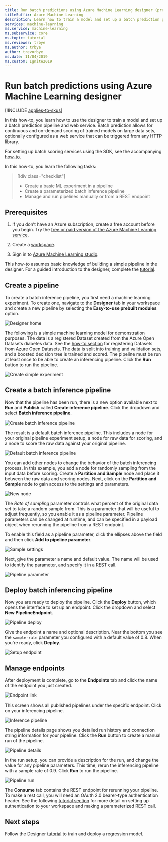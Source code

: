 ```yaml
---
title: Run batch predictions using Azure Machine Learning designer (preview)
titleSuffix: Azure Machine Learning
description: Learn how to train a model and set up a batch prediction pipeline using the designer. Deploy the pipeline as a parameterized web service, which can be triggered from any HTTP library.
services: machine-learning
ms.service: machine-learning
ms.subservice: core
ms.topic: tutorial
ms.reviewer: trbye
ms.author: trbye
author: trevorbye
ms.date: 11/04/2019
ms.custom: Ignite2019
---
```


# Run batch predictions using Azure Machine Learning designer
[!INCLUDE [applies-to-skus](../../../includes/aml-applies-to-basic-enterprise-sku.md)]

In this how-to, you learn how to use the designer to train a model and set up a batch prediction pipeline and web service. Batch prediction allows for continuous and on-demand scoring of trained models on large data sets, optionally configured as a web service that can be triggered from any HTTP library. 

For setting up batch scoring services using the SDK, see the accompanying [how-to](how-to-run-batch-predictions.md).

In this how-to, you learn the following tasks:

> [!div class="checklist"]
> * Create a basic ML experiment in a pipeline
> * Create a parameterized batch inference pipeline
> * Manage and run pipelines manually or from a REST endpoint

## Prerequisites

1. If you don’t have an Azure subscription, create a free account before you begin. Try the [free or paid version of the Azure Machine Learning service](https://aka.ms/AMLFree).

1. Create a [workspace](tutorial-1st-experiment-sdk-setup.md).

1. Sign in to [Azure Machine Learning studio](https://ml.azure.com/).

This how-to assumes basic knowledge of building a simple pipeline in the designer. For a guided introduction to the designer, complete the [tutorial](ui-tutorial-automobile-price-train-score.md). 

## Create a pipeline

To create a batch inference pipeline, you first need a machine learning experiment. To create one, navigate to the **Designer** tab in your workspace and create a new pipeline by selecting the **Easy-to-use prebuilt modules** option.

![Designer home](media/how-to-run-batch-predictions-ui/ui-batch-scoring-1.png)

The following is a simple machine learning model for demonstration purposes. The data is a registered Dataset created from the Azure Open Datasets diabetes data. See the [how-to section](how-to-create-register-datasets.md#create-datasets-with-azure-open-datasets) for registering Datasets from Azure Open Datasets. The data is split into training and validation sets, and a boosted decision tree is trained and scored. The pipeline must be run at least once to be able to create an inferencing pipeline. Click the **Run** button to run the pipeline.

![Create simple experiment](media/how-to-run-batch-predictions-ui/ui-batch-scoring-2.png)

## Create a batch inference pipeline

Now that the pipeline has been run, there is a new option available next to **Run** and **Publish** called **Create inference pipeline**. Click the dropdown and select **Batch inference pipeline**.

![Create batch inference pipeline](media/how-to-run-batch-predictions-ui/ui-batch-scoring-5.png)

The result is a default batch inference pipeline. This includes a node for your original pipeline experiment setup, a node for raw data for scoring, and a node to score the raw data against your original pipeline.

![Default batch inference pipeline](media/how-to-run-batch-predictions-ui/ui-batch-scoring-6.png)

You can add other nodes to change the behavior of the batch inferencing process. In this example, you add a node for randomly sampling from the input data before scoring. Create a **Partition and Sample** node and place it between the raw data and scoring nodes. Next, click on the **Partition and Sample** node to gain access to the settings and parameters.

![New node](media/how-to-run-batch-predictions-ui/ui-batch-scoring-7.png)

The *Rate of sampling* parameter controls what percent of the original data set to take a random sample from. This is a parameter that will be useful to adjust frequently, so you enable it as a pipeline parameter. Pipeline parameters can be changed at runtime, and can be specified in a payload object when rerunning the pipeline from a REST endpoint. 

To enable this field as a pipeline parameter, click the ellipses above the field and then click **Add to pipeline parameter**. 

![Sample settings](media/how-to-run-batch-predictions-ui/ui-batch-scoring-8.png)

Next, give the parameter a name and default value. The name will be used to identify the parameter, and specify it in a REST call.

![Pipeline parameter](media/how-to-run-batch-predictions-ui/ui-batch-scoring-9.png)

## Deploy batch inferencing pipeline

Now you are ready to deploy the pipeline. Click the **Deploy** button, which opens the interface to set up an endpoint. Click the dropdown and select **New PipelineEndpoint**.

![Pipeline deploy](media/how-to-run-batch-predictions-ui/ui-batch-scoring-10.png)

Give the endpoint a name and optional description. Near the bottom you see the `sample-rate` parameter you configured with a default value of 0.8. When you're ready, click **Deploy**.

![Setup endpoint](media/how-to-run-batch-predictions-ui/ui-batch-scoring-11.png)

## Manage endpoints 

After deployment is complete, go to the **Endpoints** tab and click the name of the endpoint you just created.

![Endpoint link](media/how-to-run-batch-predictions-ui/ui-batch-scoring-12.png)

This screen shows all published pipelines under the specific endpoint. Click on your inferencing pipeline.

![Inference pipeline](media/how-to-run-batch-predictions-ui/ui-batch-scoring-13.png)

The pipeline details page shows you detailed run history and connection string information for your pipeline. Click the **Run** button to create a manual run of the pipeline.

![Pipeline details](media/how-to-run-batch-predictions-ui/ui-batch-scoring-14.png)

In the run setup, you can provide a description for the run, and change the value for any pipeline parameters. This time, rerun the inferencing pipeline with a sample rate of 0.9. Click **Run** to run the pipeline.

![Pipeline run](media/how-to-run-batch-predictions-ui/ui-batch-scoring-15.png)

The **Consume** tab contains the REST endpoint for rerunning your pipeline. To make a rest call, you will need an OAuth 2.0 bearer-type authentication header. See the following [tutorial section](tutorial-pipeline-batch-scoring-classification.md#publish-and-run-from-a-rest-endpoint) for more detail on setting up authentication to your workspace and making a parameterized REST call.

## Next steps

Follow the Designer [tutorial](ui-tutorial-automobile-price-train-score.md) to train and deploy a regression model.